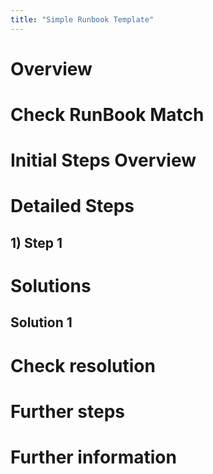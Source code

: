 ```yaml
---
title: "Simple Runbook Template"
---
```


# Overview

# Check RunBook Match

# Initial Steps Overview

# Detailed Steps

## 1) Step 1

# Solutions

## Solution 1

# Check resolution

# Further steps

# Further information
